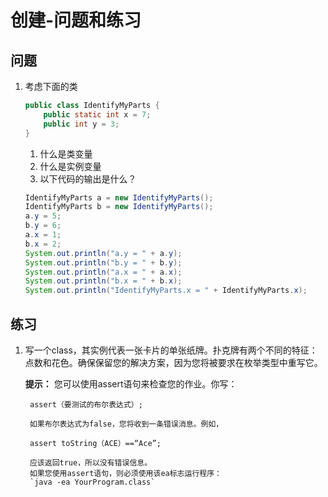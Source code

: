 # 创建-问题和练习

## 问题
1. 考虑下面的类
    
    ```java
    public class IdentifyMyParts {
        public static int x = 7; 
        public int y = 3; 
    }
    ```
    
    1. 什么是类变量
    2. 什么是实例变量
    3. 以下代码的输出是什么？
    ```java
    IdentifyMyParts a = new IdentifyMyParts();
    IdentifyMyParts b = new IdentifyMyParts();
    a.y = 5;
    b.y = 6;
    a.x = 1;
    b.x = 2;
    System.out.println("a.y = " + a.y);
    System.out.println("b.y = " + b.y);
    System.out.println("a.x = " + a.x);
    System.out.println("b.x = " + b.x);
    System.out.println("IdentifyMyParts.x = " + IdentifyMyParts.x);
    ```

## 练习

1. 写一个class，其实例代表一张卡片的单张纸牌。扑克牌有两个不同的特征：点数和花色。确保保留您的解决方案，因为您将被要求在枚举类型中重写它。

      **提示：**
        您可以使用assert语句来检查您的作业。你写：
        
        assert（要测试的布尔表达式）; 
        
        如果布尔表达式为false，您将收到一条错误消息。例如，
       
        assert toString（ACE）==“Ace”;
       
        应该返回true，所以没有错误信息。
        如果您使用assert语句，则必须使用该ea标志运行程序：
        `java -ea YourProgram.class`
